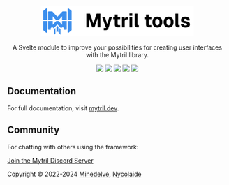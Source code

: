<div align="center">

<a href="https://mytril.dev" target="_blank">
  <picture>
    <img alt="Mytril Library" src="https://github.com/minedelve/mytril/blob/main/assets/mytril-tools_logo.png" width="350" height="70" style="max-width: 100%;">
  </picture>
</a>

A Svelte module to improve your possibilities for creating user interfaces with the Mytril library.

[![][version]](https://github.com/minedelve/mytril/releases?q=mytril-tools&expanded=true)
[![][installs]](https://www.npmjs.com/package/mytril-tools)
[![][installs-this-month]](https://www.npmjs.com/package/mytril-tools)
[![][license]](https://github.com/minedelve/mytril/blob/main/packages/tools/LICENSE)
[![][discord]](https://discord.gg/fwyaGUhbav)

</div>

## Documentation

For full documentation, visit [mytril.dev](https://mytril.dev).

## Community

For chatting with others using the framework:

[Join the Mytril Discord Server](https://discord.gg/fwyaGUhbav)

Copyright © 2022-2024 [Minedelve](https://minedelve.com), [Nycolaide](https://github.com/Nycolaide)

[version]: https://img.shields.io/npm/v/mytril-tools.svg?label=Version&color=f58142
[license]: https://badgen.net/github/license/minedelve/mytril-tools?label=License&color=cc5640
[installs]: https://badgen.net/npm/dt/mytril-tools?label=NPM%20installs&color=40ba12
[installs-this-month]: https://badgen.net/npm/dm/mytril-tools?label=NPM%20installs&color=40ba12
[discord]: https://img.shields.io/discord/1093887038991896717?color=5865F2&label=Discord&logo=discord&logoColor=white
